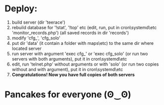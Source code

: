 # Deploy:
1. build server (dir 'teerace')
1. rebuild database for '!stat', '!top' etc (edit, run, put in cron\systemd\etc 'monitor_records.php') (all saved records in dir 'records')
1. modify 'cfg_', 'cfg_solo'
1. put dir 'data' (it contain a folder with maps\etc) to the same dir where located server
1. run server with argument 'exec cfg_' or 'exec cfg_solo' (or run two servers with both arguments), put it in cron\systemd\etc
1. edit, run 'telnet.php' without arguments or with 'solo' (or run two copies without and with argument), put it in cron\systemd\etc
1. **Congratulations! Now you have full copies of both servers**

# Pancakes for everyone (ʘ‿ʘ)
